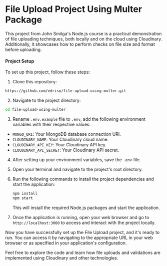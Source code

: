 # File Upload Project Using Multer Package

This project from John Smilga's Node.js course is a practical demonstration of file uploading techniques, both locally and on the cloud using Cloudinary. Additionally, it showcases how to perform checks on file size and format before uploading.

#### Project Setup

To set up this project, follow these steps:

1. Clone this repository:

```sh
https://github.com/edriso/file-upload-using-multer.git
```

2. Navigate to the project directory:

```sh
cd file-upload-using-multer
```

3. Rename `.env.example` file to `.env`, add the following environment variables with their respective values:

- `MONGO_URI`: Your MongoDB database connection URI.
- `CLOUDINARY_NAME`: Your Cloudinary cloud name.
- `CLOUDINARY_API_KEY`: Your Cloudinary API key.
- `CLOUDINARY_API_SECRET`: Your Cloudinary API secret.

4. After setting up your environment variables, save the `.env` file.

5. Open your terminal and navigate to the project's root directory.

6. Run the following commands to install the project dependencies and start the application:

   ```sh
   npm install
   npm start
   ```

   This will install the required Node.js packages and start the application.

7. Once the application is running, open your web browser and go to `http://localhost:3000` to access and interact with the project locally.

Now you have successfully set up the File Upload project, and it's ready to run. You can access it by navigating to the appropriate URL in your web browser or as specified in your application's configuration.

Feel free to explore the code and learn how file uploads and validations are implemented using Cloudinary and other technologies.
